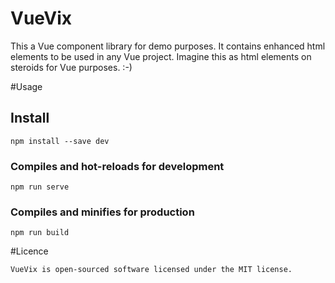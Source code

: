 # VueVix
This a Vue component library for demo purposes. It contains enhanced html elements to be used in any Vue project. Imagine this as html elements on steroids for Vue purposes. :-)

#Usage

## Install
```
npm install --save dev
```

### Compiles and hot-reloads for development
```
npm run serve
```

### Compiles and minifies for production
```
npm run build
```

#Licence
```
VueVix is open-sourced software licensed under the MIT license.
```

